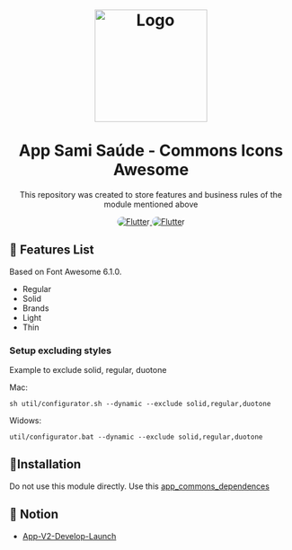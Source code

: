 <h1 align="center">
   <img src="https://avatars.githubusercontent.com/u/59928450?s=200&v=4"  alt="Logo"  width="200">
   <br><br>
   App Sami Saúde - Commons Icons Awesome 
</h1>
<div align="center">
     <p>
         This repository was created to store features and business rules of the module mentioned above
     </p>
      <a href="#">
         <img src="https://img.shields.io/static/v1?label=Framework&message=Flutter&color=blue&style=for-the-badge&logo=Flutter" alt="Flutter" style="border-radius:50px;">
      </a>
      <a href="#">
         <img src="https://img.shields.io/static/v1?label=App Version&message=2&color=red&style=for-the-badge" alt="Flutter" style="border-radius:50px;">
      </a>
      <br>
</div>

## 📌 Features List
Based on Font Awesome 6.1.0.
  * Regular
  * Solid
  * Brands
  * Light
  * Thin

### Setup excluding styles
Example to exclude solid, regular, duotone

Mac:
```
sh util/configurator.sh --dynamic --exclude solid,regular,duotone
```
Widows:
```
util/configurator.bat --dynamic --exclude solid,regular,duotone
```

## 📕Installation
Do not use this module directly.
Use this [app_commons_dependences](https://github.com/oisamitech/app_commons_dependences)

## 📝 Notion
- [App-V2-Develop-Launch](https://www.notion.so/samisaude/App-V2-Develop-Launch-f8e7d46c8bdf4895a79168fda1dad11f)
